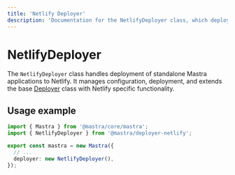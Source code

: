 ```yaml
---
title: 'Netlify Deployer'
description: 'Documentation for the NetlifyDeployer class, which deploys Mastra applications to Netlify Functions.'
---
```


# NetlifyDeployer

The `NetlifyDeployer` class handles deployment of standalone Mastra applications to Netlify. It manages configuration, deployment, and extends the base [Deployer](/docs/reference/deployer) class with Netlify specific functionality.

## Usage example

```typescript filename="src/mastra/index.ts" showLineNumbers copy
import { Mastra } from '@mastra/core/mastra';
import { NetlifyDeployer } from '@mastra/deployer-netlify';

export const mastra = new Mastra({
  // ...
  deployer: new NetlifyDeployer(),
});
```
